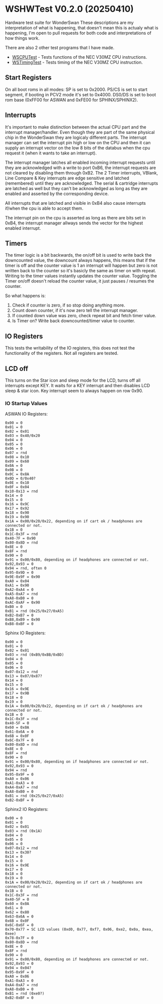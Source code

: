 # WSHWTest V0.2.0 (20250410)

Hardware test suite for WonderSwan
These descriptions are my interpretation of what is happening, that doesn't mean this is actualy what is happening, I'm open to pull requests for both code and interpretations of how things work.

There are also 2 other test programs that I have made.

* [WSCPUTest](https://github.com/FluBBaOfWard/WSCpuTest) - Tests functions of the NEC V30MZ CPU instructions.
* [WSTimingTest](https://github.com/FluBBaOfWard/WSTimingTest) - Tests timing of the NEC V30MZ CPU instruction.

## Start Registers

On all boot roms in all modes:
SP is set to 0x2000.
PS/CS is set to start segment, if booting in PCV2 mode it's set to 0x4000.
DS0/DS is set to boot rom base (0xFF00 for ASWAN and 0xFE00 for SPHINX/SPHINX2).

## Interrupts

It's important to make distinction between the actual CPU part and the interrupt manager/handler. Even though they are part of the same physical chip in the WonderSwan they are logicaly different parts. The interrupt manager can set the interrupt pin high or low on the CPU and then it can supply an interrupt vector on the low 8 bits of the databus when the cpu request it (when it wants to take an interrupt).

The interrupt manager latches all enabled incoming interrupt requests until they are acknowledged with a write to port 0xB6, the interrupt requests are not cleared by disabling them through 0xB2. The 2 Timer interrupts, VBlank, Line Compare & Key interrupts are edge sensitive  and latched (remembered) until they are acknowledged. The serial & cartridge interrupts are latched as well but they can't be acknowledged as long as they are enabled and asserted by the corresponding device.

All interrupts that are latched and visible in 0xB4 also cause interrupts if/when the cpu is able to accept them.

The interrupt pin on the cpu is asserted as long as there are bits set in 0xB4, the interrupt manager allways sends the vector for the highest enabled interrupt.

## Timers

The timer logic is a bit backwards, the on/off bit is used to write back the downcounted value, the downcount always happens, this means that if the timer is off and the counter value is 1 an interrupt will happen but zero is not written back to the counter so it's basicly the same as timer on with repeat.
Writing to the timer values instantly updates the counter value.
Toggling the Timer on/off doesn't reload the counter value, it just pauses / resumes the counter.

So what happens is:

1. Check if counter is zero, if so stop doing anything more.
2. Count down counter, if it's now zero tell the interrupt manager.
3. If counted down value was zero, check repeat bit and fetch timer value.
4. Is Timer on? Write back downcounted/timer value to counter.

## IO Registers

This tests the writability of the IO registers, this does not test the functionality of the registers. Not all registers are tested.

## LCD off

This turns on the Star icon and sleep mode for the LCD, turns off all interrupts except KEY.
It waits for a KEY interrupt and then disables LCD sleep & star icon.
Key interrupt seem to always happen on row 0x90.

### IO Startup Values

ASWAN IO Registers:

```text
0x00 = 0
0x01 = 0
0x02 = 0x01
0x03 = 0x40/0x20
0x04 = 0
0x05 = 0
0x06 = 0
0x07 = rnd
0x08 = 0x10
0x09 = 0x60
0x0A = 0
0x0B = 0
0x0C = 0x8A
0x0D = 0/0x40?
0x0E = 0x10
0x0F = 0x04
0x10-0x13 = rnd
0x14 = 0
0x15 = 0
0x16 = 0x9C
0x17 = 0x92
0x18 = 0x90
0x19 = 0x90
0x1A = 0x00/0x20/0x22, depending on if cart ok / headphones are connected or not.
0x1B = 0
0x1C-0x3F = rnd
0x40-7F = 0x90
0x80-0x8D = rnd
0x8E = 0
0x8F = rnd
0x90 = 0
0x91 = 0x00/0x80, depending on if headphones are connected or not.
0x92,0x93 = 0
0x94 = rnd, often 0
0x95-0x9D = 0
0x9E-0x9F = 0x90
0xA0 = 0x04
0xA1 = 0x90
0xA2-0xA4 = 0
0xA5-0xA7 = rnd
0xA8-0xB0 = 0
0xAC-0xAF = 0x90
0xB0 = 0
0xB1 = rnd (0x25/0x27/0xA5)
0xB2-0xB7 = 0
0xB8,0xB9 = 0x90
0xB8-0xBF = 0
```

Sphinx IO Registers:

```text
0x00 = 0
0x01 = 0
0x02 = 0x01
0x03 = rnd (0xB9/0xBB/0xBD)
0x04 = 0
0x05 = 0
0x06 = 0
0x07-0x12 = rnd
0x13 = 0x07/0x87?
0x14 = 0
0x15 = 0
0x16 = 0x9E
0x17 = 0x9B
0x18 = 0
0x19 = 0
0x1A = 0x00/0x20/0x22, depending on if cart ok / headphones are connected or not.
0x1B = 0
0x1C-0x3F = rnd
0x40-5F = 0
0x60 = 0x0A
0x61-0x6A = 0
0x6B = 0x0F
0x6C-0x7F = 0
0x80-0x8D = rnd
0x8E = 0
0x8F = rnd
0x90 = 0
0x91 = 0x00/0x80, depending on if headphones are connected or not.
0x92,0x93 = 0
0x94 = rnd
0x95-0x9F = 0
0xA0 = 0x06
0xA1-0xA3 = 0
0xA4-0xA7 = rnd
0xA8-0xB0 = 0
0xB1 = rnd (0x25/0x27/0xA5)
0xB2-0xBF = 0
```

Sphinx2 IO Registers:

```text
0x00 = 0
0x01 = 0
0x02 = 0x01
0x03 = rnd (0x1A)
0x04 = 0
0x05 = 0
0x06 = 0
0x07-0x12 = rnd
0x13 = 0x30?
0x14 = 0
0x15 = 0
0x16 = 0x9E
0x17 = 0
0x18 = 0
0x19 = 0
0x1A = 0x00/0x20/0x22, depending on if cart ok / headphones are connected or not.
0x1B = 0
0x1C-0x3F = rnd
0x40-5F = 0
0x60 = 0x0A
0x61 = 0
0x62 = 0x80
0x63-0x6A = 0
0x6B = 0x0F
0x6C-0x6F = 0
0x70-0x77 = SC LCD values (0xd0, 0x77, 0xf7, 0x06, 0xe2, 0x0a, 0xea, 0xee)
0x78-0x7F = 0
0x80-0x8D = rnd
0x8E = 0
0x8F = rnd
0x90 = 0
0x91 = 0x00/0x80, depending on if headphones are connected or not.
0x92,0x93 = 0
0x94 = 0x04?
0x95-0x9F = 0
0xA0 = 0x06
0xA1-0xA3 = 0
0xA4-0xA7 = rnd
0xA8-0xB0 = 0
0xB1 = rnd (0xe0?)
0xB2-0xBF = 0
```
